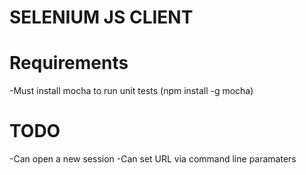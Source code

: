 SELENIUM JS CLIENT
========================

Requirements
=============
-Must install mocha to run unit tests (npm install -g mocha)

TODO
=============
-Can open a new session
-Can set URL via command line paramaters